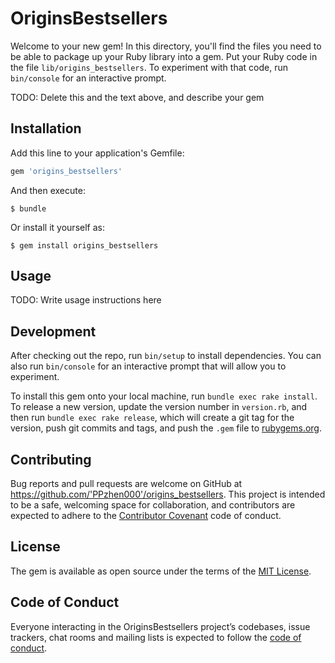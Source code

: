 # OriginsBestsellers

Welcome to your new gem! In this directory, you'll find the files you need to be able to package up your Ruby library into a gem. Put your Ruby code in the file `lib/origins_bestsellers`. To experiment with that code, run `bin/console` for an interactive prompt.

TODO: Delete this and the text above, and describe your gem

## Installation

Add this line to your application's Gemfile:

```ruby
gem 'origins_bestsellers'
```

And then execute:

    $ bundle

Or install it yourself as:

    $ gem install origins_bestsellers

## Usage

TODO: Write usage instructions here

## Development

After checking out the repo, run `bin/setup` to install dependencies. You can also run `bin/console` for an interactive prompt that will allow you to experiment.

To install this gem onto your local machine, run `bundle exec rake install`. To release a new version, update the version number in `version.rb`, and then run `bundle exec rake release`, which will create a git tag for the version, push git commits and tags, and push the `.gem` file to [rubygems.org](https://rubygems.org).

## Contributing

Bug reports and pull requests are welcome on GitHub at https://github.com/'PPzhen000'/origins_bestsellers. This project is intended to be a safe, welcoming space for collaboration, and contributors are expected to adhere to the [Contributor Covenant](http://contributor-covenant.org) code of conduct.

## License

The gem is available as open source under the terms of the [MIT License](https://opensource.org/licenses/MIT).

## Code of Conduct

Everyone interacting in the OriginsBestsellers project’s codebases, issue trackers, chat rooms and mailing lists is expected to follow the [code of conduct](https://github.com/'PPzhen000'/origins_bestsellers/blob/master/CODE_OF_CONDUCT.md).
